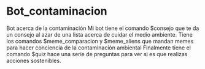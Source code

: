 # Bot_contaminacion
Bot acerca de la contaminación
Mi bot tiene el comando $consejo que te da un consejo al azar de una lista acerca de cuidar el medio ambiente.
Tiene los comandos $meme_comparacion y $meme_aliens que mandan memes para hacer conciencia de la contaminación ambiental
Finalmente tiene el comando $quiz hace una serie de preguntas para ver si es que realizas acciones sostenibles.

